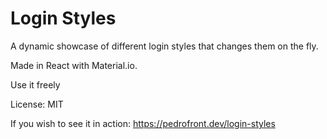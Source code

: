 # Login Styles
A dynamic showcase of different login styles that changes them on the fly.

Made in React with Material.io.

Use it freely

License: MIT

If you wish to see it in action: https://pedrofront.dev/login-styles
